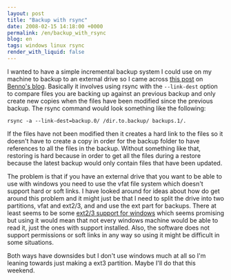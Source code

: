 ```yaml
---
layout: post
title: "Backup with rsync"
date: 2008-02-15 14:18:00 +0000
permalink: /en/backup_with_rsync
blog: en
tags: windows linux rsync
render_with_liquid: false
---
```


I wanted to have a simple incremental backup system I could use on my machine
to backup to an external drive so I came across
[this post](http://benno.id.au/blog/2007/05/30/rsync-backup) on
[Benno's blog](http://benno.id.au/blog/). Basically it involves using rsync
with the `--link-dest` option to compare files you are backing up against an previous
backup and only create new copies when the files have been modified since the
previous backup. The rsync command would look something like the following:

```shell
rsync -a --link-dest=backup.0/ /dir.to.backup/ backups.1/.
```

If the files have not been modified then it creates a hard link to the files so
it doesn't have to create a copy in order for the backup folder to have
references to all the files in the backup. Without something like that,
restoring is hard because in order to get all the files during a restore
because the latest backup would only contain files that have been updated.

The problem is that if you have an external drive that you want to be able to
use with windows you need to use the vfat file system which doesn't support
hard or soft links. I have looked around for ideas about how do get around this
problem and it might just be that I need to split the drive into two
partitions, vfat and ext2/3, and and use the ext part for backups. There at
least seems to be some [ext2/3 support for windows](http://www.fs-driver.org/)
which seems promising but using it would mean that not every windows machine
would be able to read it, just the ones with support installed. Also, the
software does not support permissions or soft links in any way so using it
might be difficult in some situations.

Both ways have downsides but I
don't use windows much at all so I'm leaning towards just making a ext3
partition. Maybe I'll do that this weekend.
